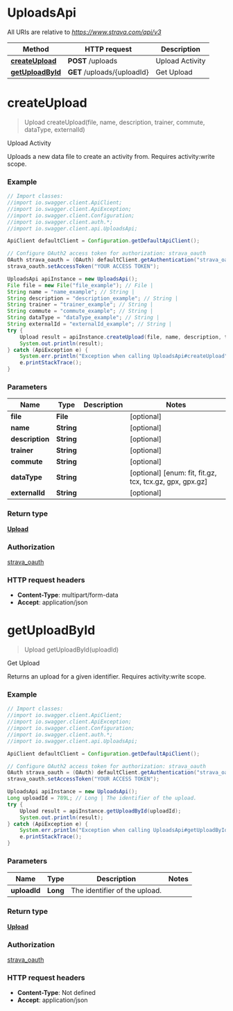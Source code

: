 # UploadsApi

All URIs are relative to *https://www.strava.com/api/v3*

Method | HTTP request | Description
------------- | ------------- | -------------
[**createUpload**](UploadsApi.md#createUpload) | **POST** /uploads | Upload Activity
[**getUploadById**](UploadsApi.md#getUploadById) | **GET** /uploads/{uploadId} | Get Upload

<a name="createUpload"></a>
# **createUpload**
> Upload createUpload(file, name, description, trainer, commute, dataType, externalId)

Upload Activity

Uploads a new data file to create an activity from. Requires activity:write scope.

### Example
```java
// Import classes:
//import io.swagger.client.ApiClient;
//import io.swagger.client.ApiException;
//import io.swagger.client.Configuration;
//import io.swagger.client.auth.*;
//import io.swagger.client.api.UploadsApi;

ApiClient defaultClient = Configuration.getDefaultApiClient();

// Configure OAuth2 access token for authorization: strava_oauth
OAuth strava_oauth = (OAuth) defaultClient.getAuthentication("strava_oauth");
strava_oauth.setAccessToken("YOUR ACCESS TOKEN");

UploadsApi apiInstance = new UploadsApi();
File file = new File("file_example"); // File | 
String name = "name_example"; // String | 
String description = "description_example"; // String | 
String trainer = "trainer_example"; // String | 
String commute = "commute_example"; // String | 
String dataType = "dataType_example"; // String | 
String externalId = "externalId_example"; // String | 
try {
    Upload result = apiInstance.createUpload(file, name, description, trainer, commute, dataType, externalId);
    System.out.println(result);
} catch (ApiException e) {
    System.err.println("Exception when calling UploadsApi#createUpload");
    e.printStackTrace();
}
```

### Parameters

Name | Type | Description  | Notes
------------- | ------------- | ------------- | -------------
 **file** | **File**|  | [optional]
 **name** | **String**|  | [optional]
 **description** | **String**|  | [optional]
 **trainer** | **String**|  | [optional]
 **commute** | **String**|  | [optional]
 **dataType** | **String**|  | [optional] [enum: fit, fit.gz, tcx, tcx.gz, gpx, gpx.gz]
 **externalId** | **String**|  | [optional]

### Return type

[**Upload**](Upload.md)

### Authorization

[strava_oauth](../README.md#strava_oauth)

### HTTP request headers

 - **Content-Type**: multipart/form-data
 - **Accept**: application/json

<a name="getUploadById"></a>
# **getUploadById**
> Upload getUploadById(uploadId)

Get Upload

Returns an upload for a given identifier. Requires activity:write scope.

### Example
```java
// Import classes:
//import io.swagger.client.ApiClient;
//import io.swagger.client.ApiException;
//import io.swagger.client.Configuration;
//import io.swagger.client.auth.*;
//import io.swagger.client.api.UploadsApi;

ApiClient defaultClient = Configuration.getDefaultApiClient();

// Configure OAuth2 access token for authorization: strava_oauth
OAuth strava_oauth = (OAuth) defaultClient.getAuthentication("strava_oauth");
strava_oauth.setAccessToken("YOUR ACCESS TOKEN");

UploadsApi apiInstance = new UploadsApi();
Long uploadId = 789L; // Long | The identifier of the upload.
try {
    Upload result = apiInstance.getUploadById(uploadId);
    System.out.println(result);
} catch (ApiException e) {
    System.err.println("Exception when calling UploadsApi#getUploadById");
    e.printStackTrace();
}
```

### Parameters

Name | Type | Description  | Notes
------------- | ------------- | ------------- | -------------
 **uploadId** | **Long**| The identifier of the upload. |

### Return type

[**Upload**](Upload.md)

### Authorization

[strava_oauth](../README.md#strava_oauth)

### HTTP request headers

 - **Content-Type**: Not defined
 - **Accept**: application/json

